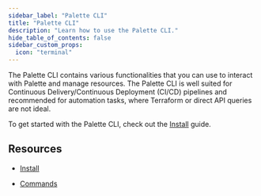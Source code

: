 ```yaml
---
sidebar_label: "Palette CLI"
title: "Palette CLI"
description: "Learn how to use the Palette CLI."
hide_table_of_contents: false
sidebar_custom_props: 
  icon: "terminal"
---
```




The Palette CLI contains various functionalities that you can use to interact with Palette and manage resources. The Palette CLI is well suited for Continuous Delivery/Continuous Deployment (CI/CD) pipelines and recommended for automation tasks, where Terraform or direct API queries are not ideal.

To get started with the Palette CLI, check out the [Install](/palette-cli/install-palette-cli) guide.



## Resources

- [Install](/palette-cli/install-palette-cli)


- [Commands](/palette-cli/commands)

<br />